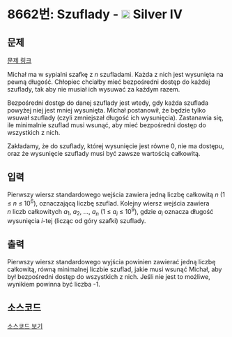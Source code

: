# 8662번: Szuflady - <img src="https://static.solved.ac/tier_small/7.svg" style="height:20px" /> Silver IV

<!-- performance -->

<!-- 문제 제출 후 깃허브에 푸시를 했을 때 제출한 코드의 성능이 입력될 공간입니다.-->

<!-- end -->

## 문제

[문제 링크](https://boj.kr/8662)


<p>Michał ma w sypialni szafkę z <em>n</em>&nbsp;szufladami. Każda z nich jest wysunięta na pewną długość. Chłopiec chciałby mieć bezpośredni dostęp do każdej szuflady, tak aby nie musiał ich wysuwać za każdym razem.</p>

<p>Bezpośredni dostęp do danej szuflady jest wtedy, gdy każda szuflada powyżej niej jest mniej wysunięta. Michał postanowił, że będzie tylko wsuwał szuflady (czyli zmniejszał długość ich wysunięcia). Zastanawia się, ile minimalnie szuflad musi wsunąć, aby mieć bezpośredni dostęp do wszystkich z nich.</p>

<p>Zakładamy, że do szuflady, której wysunięcie jest równe 0, nie ma dostępu, oraz że wysunięcie szuflady musi być zawsze wartością całkowitą.</p>



## 입력


<p>Pierwszy wiersz standardowego wejścia zawiera jedną liczbę całkowitą <em>n</em>&nbsp;(1 ≤ <em>n</em> ≤ 10<sup>6</sup>), oznaczającą liczbę szuflad. Kolejny wiersz wejścia zawiera <em>n</em>&nbsp;liczb całkowitych <em>a</em><sub>1</sub>, <em>a</em><sub>2</sub>, ..., <em>a<sub>n</sub></em>&nbsp;(1 ≤ <em>a<sub>i</sub></em> ≤ 10<sup>9</sup>), gdzie&nbsp;<em>a<sub>i</sub></em>&nbsp;oznacza długość wysunięcia <em>i</em>-tej (licząc od góry szafki) szuflady.</p>



## 출력


<p>Pierwszy wiersz standardowego wyjścia powinien zawierać jedną liczbę całkowitą, równą minimalnej liczbie szuflad, jakie musi wsunąć Michał, aby był bezpośredni dostęp do wszystkich z nich. Jeśli nie jest to możliwe, wynikiem powinna być liczba -1.</p>



## 소스코드

[소스코드 보기](Szuflady.cpp)